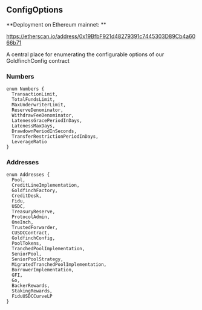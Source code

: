 ## ConfigOptions

**Deployment on Ethereum mainnet: **

https://etherscan.io/address/0x19BfbF921d48279391c7445303D89Cb4a6066b71

A central place for enumerating the configurable options of our GoldfinchConfig contract

### Numbers

```solidity
enum Numbers {
  TransactionLimit,
  TotalFundsLimit,
  MaxUnderwriterLimit,
  ReserveDenominator,
  WithdrawFeeDenominator,
  LatenessGracePeriodInDays,
  LatenessMaxDays,
  DrawdownPeriodInSeconds,
  TransferRestrictionPeriodInDays,
  LeverageRatio
}
```

### Addresses

```solidity
enum Addresses {
  Pool,
  CreditLineImplementation,
  GoldfinchFactory,
  CreditDesk,
  Fidu,
  USDC,
  TreasuryReserve,
  ProtocolAdmin,
  OneInch,
  TrustedForwarder,
  CUSDCContract,
  GoldfinchConfig,
  PoolTokens,
  TranchedPoolImplementation,
  SeniorPool,
  SeniorPoolStrategy,
  MigratedTranchedPoolImplementation,
  BorrowerImplementation,
  GFI,
  Go,
  BackerRewards,
  StakingRewards,
  FiduUSDCCurveLP
}
```

